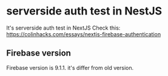 # serverside auth test in NestJS
It's serverside auth test in NextJS
Check this: https://colinhacks.com/essays/nextjs-firebase-authentication

## Firebase version
Firebase version is 9.1.1. it's differ from old version.
